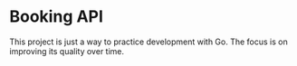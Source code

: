 # Booking API
This project is just a way to practice development with Go. The focus is on improving its quality over time.